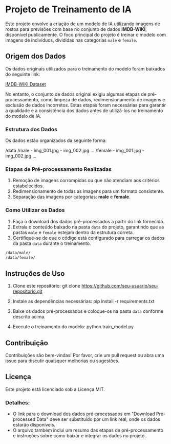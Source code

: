 # Projeto de Treinamento de IA

Este projeto envolve a criação de um modelo de IA utilizando imagens de rostos para previsões com base no conjunto de dados **IMDB-WIKI**, disponível publicamente. O foco principal do projeto é treinar o modelo com imagens de indivíduos, divididas nas categorias `male` e `female`.

## Origem dos Dados

Os dados originais utilizados para o treinamento do modelo foram baixados do seguinte link:

[IMDB-WIKI Dataset](https://data.vision.ee.ethz.ch/cvl/rrothe/imdb-wiki/)

No entanto, o conjunto de dados original exigiu algumas etapas de pré-processamento, como limpeza de dados, redimensionamento de imagens e exclusão de dados incorretos. Estas etapas foram necessárias para garantir a qualidade e a consistência dos dados antes de utilizá-los no treinamento do modelo de IA.

### Estrutura dos Dados

Os dados estão organizados da seguinte forma:

/data /male - img_001.jpg - img_002.jpg ... /female - img_001.jpg - img_002.jpg ...


### Etapas de Pré-processamento Realizadas

1. Remoção de imagens corrompidas ou que não atendiam aos critérios estabelecidos.
2. Redimensionamento de todas as imagens para um formato consistente.
3. Separação das imagens por categorias: **male** e **female**.

### Como Utilizar os Dados

1. Faça o download dos dados pré-processados a partir do link fornecido.
2. Extraia o conteúdo baixado na pasta `data` do projeto, garantindo que as pastas `male` e `female` estejam dentro da estrutura correta.
3. Certifique-se de que o código está configurado para carregar os dados da pasta `data` durante o treinamento.

```bash
/data/male/
/data/female/
```

## Instruções de Uso
1. Clone este repositório:
    git clone https://github.com/seu-usuario/seu-repositorio.git

2. Instale as dependências necessárias:
    pip install -r requirements.txt

3. Baixe os dados pré-processados e coloque-os na pasta `data` conforme descrito acima.

4. Execute o treinamento do modelo:
    python train_model.py

## Contribuição
Contribuições são bem-vindas! Por favor, crie um pull request ou abra uma issue para discutir quaisquer melhorias ou sugestões.

## Licença
Este projeto está licenciado sob a Licença MIT.

### Detalhes:

- O link para o download dos dados pré-processados em "Download Pre-processed Data" deve ser substituído por um link real, onde os dados estarão disponíveis.
- O arquivo também inclui um resumo das etapas de pré-processamento e instruções sobre como baixar e integrar os dados no projeto.





